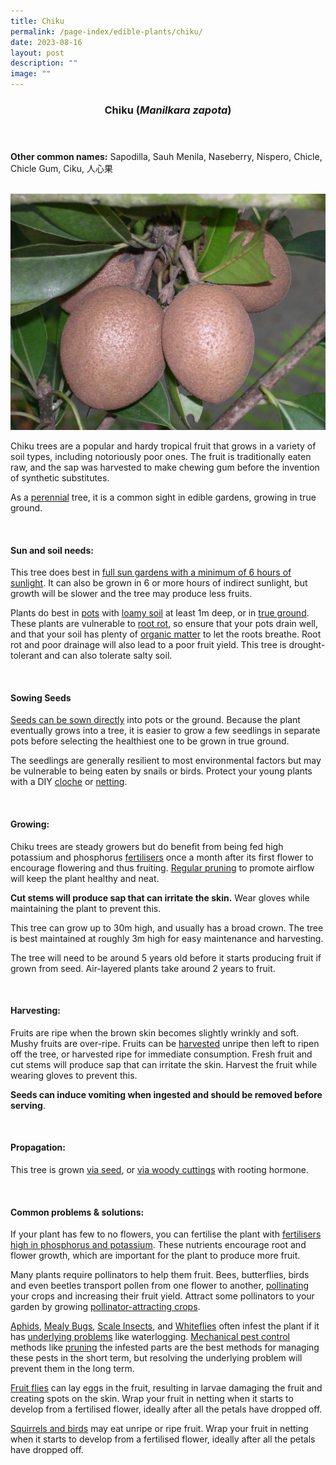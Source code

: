 ```yaml
---
title: Chiku
permalink: /page-index/edible-plants/chiku/
date: 2023-08-16
layout: post
description: ""
image: ""
---
```

<header>
	<h3>Chiku (<em>Manilkara zapota</em>)</h3>
</header>
	
<section>
	<p><strong>Other common names:</strong> Sapodilla, Sauh Menila, Naseberry, Nispero, Chicle, Chicle Gum, Ciku, 人心果</p>
	<br>
</section>

<section>
	<img title="Chiku fruits. Photo by Flora and Fauna Web." src="/images/Plants/chiku_ffw_2.jpg">
	<p>Chiku trees are a popular and hardy tropical fruit that grows in a variety of soil types, including notoriously poor ones. The fruit is traditionally eaten raw, and the sap was harvested to make chewing gum before the invention of synthetic substitutes.</p>
	<p>As a <a href="/learn-more-about-gardening/glossary/#p">perennial</a> tree, it is a common sight in edible gardens, growing in true ground.</p>       
	<br>
</section>

<section>
	<h4>Sun and soil needs:</h4>
	<p>This tree does best in <a href="/page-index/horticulture-techniques/gauging-light/">full sun gardens with a minimum of 6 hours of sunlight</a>. It can also be grown in 6 or more hours of indirect sunlight, but growth will be slower and the tree may produce less fruits.</p>
	<p>Plants do best in <a href="/page-index/horticulture-techniques/planting-in-containers/">pots</a> with <a href="/page-index/horticulture-techniques/soil/">loamy soil</a> at least 1m deep, or in <a href="/page-index/horticulture-techniques/true-ground/">true ground</a>. These plants are vulnerable to <a href="/page-index/plant-problems/root-rot/">root rot</a>, so ensure that your pots drain well, and that your soil has plenty of <a href="/page-index/horticulture-techniques/soil-amendments/">organic matter</a> to let the roots breathe. Root rot and poor drainage will also lead to a poor fruit yield. This tree is drought-tolerant and can also tolerate salty soil.</p>
	<br>
</section>

<section>
	<h4>Sowing Seeds</h4>
	<p><a href="/page-index/horticulture-techniques/propagating-by-seed/">Seeds can be sown directly</a> into pots or the ground. Because the plant eventually grows into a tree, it is easier to grow a few seedlings in separate pots before selecting the healthiest one to be grown in true ground.</p>
	<p>The seedlings are generally resilient to most environmental factors but may be vulnerable to being eaten by snails or birds. Protect your young plants with a DIY <a href="/page-index/horticulture-techniques/cloches/">cloche</a> or <a href="/page-index/hardscapes/netting/">netting</a>.</p>
	<br>
</section>

<section>
  <h4>Growing:</h4>
	<p>Chiku trees are steady growers but do benefit from being fed high potassium and phosphorus <a href="/page-index/horticulture-techniques/fertilising/">fertilisers</a> once a month after its first flower to encourage flowering and thus fruiting. <a href="/page-index/horticulture-techniques/pruning/">Regular pruning</a> to promote airflow will keep the plant healthy and neat. </p>
	<p><b>Cut stems will produce sap that can irritate the skin.</b> Wear gloves while maintaining the plant to prevent this.</p>
		<p>This tree can grow up to 30m high, and usually has a broad crown. The tree is best maintained at roughly 3m high for easy maintenance and harvesting.</p>
	<p>The tree will need to be around 5 years old before it starts producing fruit if grown from seed. Air-layered plants take around 2 years to fruit.</p>
	<br>
</section>

<section>
	<h4>Harvesting:</h4>
	<p>Fruits are ripe when the brown skin becomes slightly wrinkly and soft. Mushy fruits are over-ripe. Fruits can be <a href="/page-index/horticulture-techniques/harvesting-hygiene/">harvested</a> unripe then left to ripen off the tree, or harvested ripe for immediate consumption. Fresh fruit and cut stems will produce sap that can irritate the skin. Harvest the fruit while wearing gloves to prevent this.</p>
	<p><b>Seeds can induce vomiting when ingested and should be removed before serving</b>.</p>
	<br>
</section>

<section>
	<h4>Propagation:</h4>
	<p>This tree is grown <a href="/page-index/horticulture-techniques/propagating-by-seed/">via seed</a>, or <a href="/page-index/horticulture-techniques/propagating-by-cuttings/">via woody cuttings</a> with rooting hormone.</p>
	<br>
</section>

<section>
	<h4>Common problems &amp; solutions:</h4>
<p>If your plant has few to no flowers, you can fertilise the plant with <a href="/page-index/horticulture-techniques/fertilising/">fertilisers high in phosphorus and potassium</a>. These nutrients encourage root and flower growth, which are important for the plant to produce more fruit.</p>
	<p>Many plants require pollinators to help them fruit. Bees, butterflies, birds and even beetles transport pollen from one flower to another, <a href="/learn-more-about-gardening/glossary/#p">pollinating</a> your crops and increasing their fruit yield. Attract some pollinators to your garden by growing <a href="/page-index/glossary/biodiversity-attracting-plants/">pollinator-attracting crops</a>.</p>
<p><a href="/page-index/pests/aphids/">Aphids</a>, <a href="/page-index/pests/mealy-bugs/">Mealy Bugs</a>, <a href="/page-index/pests/scale-insects/">Scale Insects</a>, and <a href="/page-index/pests/whiteflies/">Whiteflies</a> often infest the plant if it has <a href="/learn-more-about-gardening/plant-problems/">underlying problems</a> like waterlogging. <a href="/page-index/horticulture-techniques/pest-control/">Mechanical pest control</a> methods like <a href="/page-index/horticulture-techniques/pruning/">pruning</a> the infested parts are the best methods for managing these pests in the short term, but resolving the underlying problem will prevent them in the long term.</p> 
	<p><a href="/page-index/pests/oriental-fruit-flies/">Fruit flies</a> can lay eggs in the fruit, resulting in larvae damaging the fruit and creating spots on the skin. Wrap your fruit in netting when it starts to develop from a fertilised flower, ideally after all the petals have dropped off.</p>
	<p><a href="/page-index/pests/pests/#birds">Squirrels and birds</a> may eat unripe or ripe fruit. Wrap your fruit in netting when it starts to develop from a fertilised flower, ideally after all the petals have dropped off.</p>
	<br>
</section>